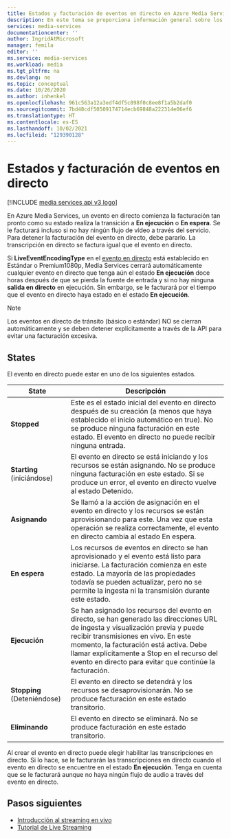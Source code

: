 ```yaml
---
title: Estados y facturación de eventos en directo en Azure Media Services
description: En este tema se proporciona información general sobre los estados y facturación de los eventos en directo en Azure Media Services.
services: media-services
documentationcenter: ''
author: IngridAtMicrosoft
manager: femila
editor: ''
ms.service: media-services
ms.workload: media
ms.tgt_pltfrm: na
ms.devlang: ne
ms.topic: conceptual
ms.date: 10/26/2020
ms.author: inhenkel
ms.openlocfilehash: 961c563a12a3edf4df5c898f0c8ee8f1a5b2daf0
ms.sourcegitcommit: 7bd48cdf50509174714ecb69848a222314e06ef6
ms.translationtype: HT
ms.contentlocale: es-ES
ms.lasthandoff: 10/02/2021
ms.locfileid: "129390128"
---
```

# <a name="live-event-states-and-billing"></a>Estados y facturación de eventos en directo

[!INCLUDE [media services api v3 logo](./includes/v3-hr.md)]

En Azure Media Services, un evento en directo comienza la facturación tan pronto como su estado realiza la transición a **En ejecución** o **En espera**. Se le facturará incluso si no hay ningún flujo de vídeo a través del servicio. Para detener la facturación del evento en directo, debe pararlo. La transcripción en directo se factura igual que el evento en directo.

Si **LiveEventEncodingType** en el [evento en directo](/rest/api/media/liveevents) está establecido en Estándar o Premium1080p, Media Services cerrará automáticamente cualquier evento en directo que tenga aún el estado **En ejecución** doce horas después de que se pierda la fuente de entrada y si no hay ninguna **salida en directo** en ejecución. Sin embargo, se le facturará por el tiempo que el evento en directo haya estado en el estado **En ejecución**.

> [!NOTE]
> Los eventos en directo de tránsito (básico o estándar) NO se cierran automáticamente y se deben detener explícitamente a través de la API para evitar una facturación excesiva.

## <a name="states"></a>States

El evento en directo puede estar en uno de los siguientes estados.

|State|Descripción|
|---|---|
|**Stopped**| Este es el estado inicial del evento en directo después de su creación (a menos que haya establecido el inicio automático en true). No se produce ninguna facturación en este estado. El evento en directo no puede recibir ninguna entrada. |
|**Starting** (iniciándose)| El evento en directo se está iniciando y los recursos se están asignando. No se produce ninguna facturación en este estado.  Si se produce un error, el evento en directo vuelve al estado Detenido.|
| **Asignando** | Se llamó a la acción de asignación en el evento en directo y los recursos se están aprovisionando para este. Una vez que esta operación se realiza correctamente, el evento en directo cambia al estado En espera.
|**En espera**| Los recursos de eventos en directo se han aprovisionado y el evento está listo para iniciarse. La facturación comienza en este estado.  La mayoría de las propiedades todavía se pueden actualizar, pero no se permite la ingesta ni la transmisión durante este estado.
|**Ejecución**| Se han asignado los recursos del evento en directo, se han generado las direcciones URL de ingesta y visualización previa y puede recibir transmisiones en vivo. En este momento, la facturación está activa. Debe llamar explícitamente a Stop en el recurso del evento en directo para evitar que continúe la facturación.|
|**Stopping** (Deteniéndose)| El evento en directo se detendrá y los recursos se desaprovisionarán. No se produce facturación en este estado transitorio. |
|**Eliminando**| El evento en directo se eliminará. No se produce facturación en este estado transitorio. |

Al crear el evento en directo puede elegir habilitar las transcripciones en directo. Si lo hace, se le facturarán las transcripciones en directo cuando el evento en directo se encuentre en el estado **En ejecución**. Tenga en cuenta que se le facturará aunque no haya ningún flujo de audio a través del evento en directo.

## <a name="next-steps"></a>Pasos siguientes

- [Introducción al streaming en vivo](stream-live-streaming-concept.md)
- [Tutorial de Live Streaming](stream-live-tutorial-with-api.md)
